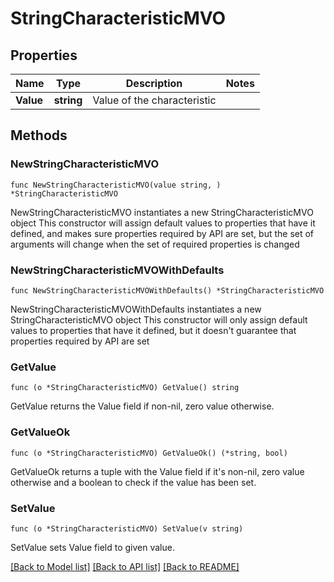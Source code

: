 # StringCharacteristicMVO

## Properties

Name | Type | Description | Notes
------------ | ------------- | ------------- | -------------
**Value** | **string** | Value of the characteristic | 

## Methods

### NewStringCharacteristicMVO

`func NewStringCharacteristicMVO(value string, ) *StringCharacteristicMVO`

NewStringCharacteristicMVO instantiates a new StringCharacteristicMVO object
This constructor will assign default values to properties that have it defined,
and makes sure properties required by API are set, but the set of arguments
will change when the set of required properties is changed

### NewStringCharacteristicMVOWithDefaults

`func NewStringCharacteristicMVOWithDefaults() *StringCharacteristicMVO`

NewStringCharacteristicMVOWithDefaults instantiates a new StringCharacteristicMVO object
This constructor will only assign default values to properties that have it defined,
but it doesn't guarantee that properties required by API are set

### GetValue

`func (o *StringCharacteristicMVO) GetValue() string`

GetValue returns the Value field if non-nil, zero value otherwise.

### GetValueOk

`func (o *StringCharacteristicMVO) GetValueOk() (*string, bool)`

GetValueOk returns a tuple with the Value field if it's non-nil, zero value otherwise
and a boolean to check if the value has been set.

### SetValue

`func (o *StringCharacteristicMVO) SetValue(v string)`

SetValue sets Value field to given value.



[[Back to Model list]](../README.md#documentation-for-models) [[Back to API list]](../README.md#documentation-for-api-endpoints) [[Back to README]](../README.md)


